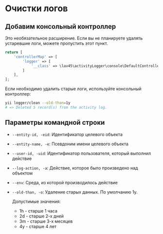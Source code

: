 # Очистки логов

## Добавим консольный контроллер

Это необязательное расширение. Если вы не планируете удалять устаревшие логи, можете пропустить этот пункт.

```php
return [
    'controllerMap' => [
        'logger' => [
            '__class' => \lav45\activityLogger\console\DefaultController::class
        ]
    ],
];
```

Если необходимо удалить старые логи, используйте консольный контроллер:

```bash
yii logger/clean --old-than=1y
# => Deleted 5 record(s) from the activity log.
```

## Параметры командной строки

* `--entity-id, -eid`: Идентификатор целевого объекта

* `--entity-name, -e`: Псевдоним имени целевого объекта

* `--user-id, -uid`: Идентификатор пользователя, который выполнил действие

* `--log-action, -a`: Действие, которое было произведено над объектом

* `--env`: Среда, из которой производилось действие

* `--old-than, -o`: Удаление старых данных. По умолчанию 1y.

  Допустимые значения:
    - 1h - старше 1 часа
    - 2d - старше 2-х дней
    - 3m - старше 3-х месяцев
    - 4y - старше 4 лет